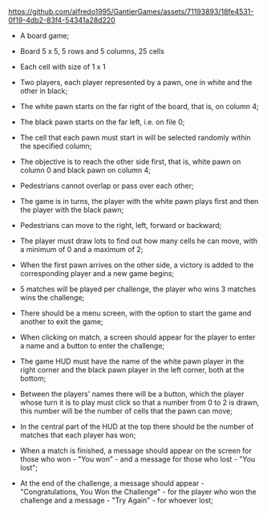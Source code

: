 


https://github.com/alfredo1995/GantierGames/assets/71193893/18fe4531-0f19-4db2-83f4-54341a28d220



* A board game;

* Board 5 x 5, 5 rows and 5 columns, 25 cells

* Each cell with size of 1 x 1

* Two players, each player represented by a pawn, one in white and the other in black;

* The white pawn starts on the far right of the board, that is, on column 4;

* The black pawn starts on the far left, i.e. on file 0;

* The cell that each pawn must start in will be selected randomly within the specified column;

* The objective is to reach the other side first, that is, white pawn on column 0 and black pawn on column 4;

* Pedestrians cannot overlap or pass over each other;

* The game is in turns, the player with the white pawn plays first and then the player with the black pawn;

* Pedestrians can move to the right, left, forward or backward;

* The player must draw lots to find out how many cells he can move, with a minimum of 0 and a maximum of 2;

* When the first pawn arrives on the other side, a victory is added to the corresponding player and a new game begins;

* 5 matches will be played per challenge, the player who wins 3 matches wins the challenge;

* There should be a menu screen, with the option to start the game and another to exit the game;

* When clicking on match, a screen should appear for the player to enter a name and a button to enter the challenge;

* The game HUD must have the name of the white pawn player in the right corner and the black pawn player in the left corner, both at the bottom;

* Between the players' names there will be a button, which the player whose turn it is to play must click so that a number from 0 to 2 is drawn, this number will be the number of cells that the pawn can move;

* In the central part of the HUD at the top there should be the number of matches that each player has won;

* When a match is finished, a message should appear on the screen for those who won - "You won" - and a message for those who lost - "You lost";

* At the end of the challenge, a message should appear - "Congratulations, You Won the Challenge" - for the player who won the challenge and a message - "Try Again" - for whoever lost;
